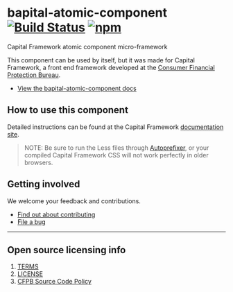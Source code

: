 # bapital-atomic-component [![Build Status](https://img.shields.io/travis/cfpb/capital-framework.svg)](https://travis-ci.org/cfpb/capital-framework) [![npm](https://img.shields.io/npm/v/bapital-atomic-component.svg?style=flat-square)](https://www.npmjs.com/package/bapital-atomic-component)

Capital Framework atomic component micro-framework

This component can be used by itself, but it was made for Capital Framework,
a front end framework developed at the
[Consumer Financial Protection Bureau](https://consumerfinance.gov).

- [View the bapital-atomic-component docs](https://cfpb.github.io/capital-framework/components/bapital-atomic-component)

## How to use this component

Detailed instructions can be found at the Capital Framework
[documentation site](https://cfpb.github.io/capital-framework/).

> NOTE: Be sure to run the Less files through
  [Autoprefixer](https://github.com/postcss/autoprefixer),
  or your compiled Capital Framework CSS will not work
  perfectly in older browsers.


## Getting involved

We welcome your feedback and contributions.

- [Find out about contributing](CONTRIBUTING.md)
- [File a bug](https://github.com/cfpb/capital-framework/issues/new?labels=bug)

---

## Open source licensing info
1. [TERMS](TERMS.md)
2. [LICENSE](LICENSE)
3. [CFPB Source Code Policy](https://github.com/cfpb/source-code-policy/)
